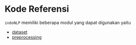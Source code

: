 # Kode Referensi

`indoNLP` memiliki beberapa modul yang dapat digunakan yaitu

- [dataset](./dataset/index.md)
- [preprocessing](./preprocessing/index.md)
